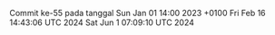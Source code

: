 Commit ke-55 pada tanggal Sun Jan 01 14:00 2023 +0100
Fri Feb 16 14:43:06 UTC 2024
Sat Jun  1 07:09:10 UTC 2024
